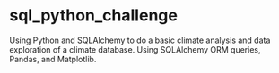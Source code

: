 # sql_python_challenge

Using Python and SQLAlchemy to do a basic climate analysis and data exploration of a climate database. Using SQLAlchemy ORM queries, Pandas, and Matplotlib.